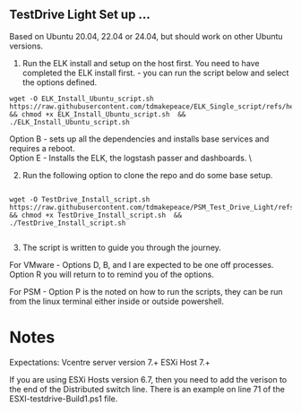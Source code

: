 ## TestDrive Light Set up ...


 

Based on Ubuntu 20.04, 22.04 or 24.04, but should work on other Ubuntu versions. 

1. Run the ELK install and setup on the host first.
You need to have completed the ELK install first. - you can run the script below and select the options defined.

```
wget -O ELK_Install_Ubuntu_script.sh  https://raw.githubusercontent.com/tdmakepeace/ELK_Single_script/refs/heads/main/ELK_Install_Ubuntu_script.sh && chmod +x ELK_Install_Ubuntu_script.sh  &&  ./ELK_Install_Ubuntu_script.sh

```

Option B - sets up all the dependencies and installs base services and requires a reboot. \
Option E - Installs the ELK, the logstash passer and dashboards. \


2. Run the following option to clone the repo and do some base setup.
```

wget -O TestDrive_Install_script.sh  https://raw.githubusercontent.com/tdmakepeace/PSM_Test_Drive_Light/refs/heads/main/TestDrive_Install_script.sh && chmod +x TestDrive_Install_script.sh  &&  ./TestDrive_Install_script.sh


```


3. The script is written to guide you through the journey. 

For VMware - Options D, B, and I are expected to be one off processes.  Option R you will return to to remind you of the options.

For PSM - Option P is the noted on how to run the scripts, they can be run from the linux terminal either inside or outside powershell.


# Notes


Expectations: 
 Vcentre server version 7.+
 ESXi Host 7.+
 
 If you are using ESXi Hosts version 6.7, then you need to add the verison to the end of the Distributed switch line.
 There is an example on line 71 of the ESXI-testdrive-Build1.ps1 file.
 
 
```



